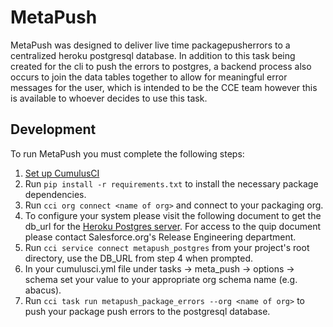 # MetaPush

MetaPush was designed to deliver live time packagepusherrors to a centralized heroku postgresql database.
In addition to this task being created for the cli to push the errors to postgres, a backend process
also occurs to join the data tables together to allow for meaningful error messages for the user, which
is intended to be the CCE team however this is available to whoever decides to use this task.


## Development

To run MetaPush you must complete the following steps:

1. [Set up CumulusCI](https://cumulusci.readthedocs.io/en/latest/tutorial.html)
2. Run `pip install -r requirements.txt` to install the necessary package dependencies.
3. Run `cci org connect <name of org>` and connect to your packaging org.
4. To configure your system please visit the following document to get the db_url for the [Heroku Postgres server](https://salesforce.quip.com/iMfNAdOUR4M5). For access to the quip document please contact Salesforce.org's Release Engineering department. 
5. Run `cci service connect metapush_postgres` from your project's root directory, use the DB_URL from step 4 when prompted.
6. In your cumulusci.yml file under tasks -> meta_push -> options -> schema set your value to your appropriate org schema name (e.g. abacus).
7. Run `cci task run metapush_package_errors --org <name of org>` to push your package push errors to the postgresql database.